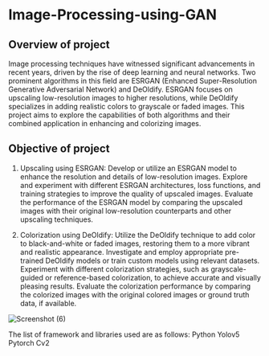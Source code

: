 # Image-Processing-using-GAN
## Overview of project
Image processing techniques have witnessed significant advancements in recent years, driven by the rise of deep learning and neural networks. Two prominent algorithms in this field are ESRGAN (Enhanced Super-Resolution Generative Adversarial Network) and DeOldify. ESRGAN focuses on upscaling low-resolution images to higher resolutions, while DeOldify specializes in adding realistic colors to grayscale or faded images. This project aims to explore the capabilities of both algorithms and their combined application in enhancing and colorizing images.

## Objective of project
1. Upscaling using ESRGAN:
Develop or utilize an ESRGAN model to enhance the resolution and details of low-resolution images.
Explore and experiment with different ESRGAN architectures, loss functions, and training strategies to improve the quality of upscaled images.
Evaluate the performance of the ESRGAN model by comparing the upscaled images with their original low-resolution counterparts and other upscaling techniques.

2. Colorization using DeOldify:
Utilize the DeOldify technique to add color to black-and-white or faded images, restoring them to a more vibrant and realistic appearance.
Investigate and employ appropriate pre-trained DeOldify models or train custom models using relevant datasets.
Experiment with different colorization strategies, such as grayscale-guided or reference-based colorization, to achieve accurate and visually pleasing results.
Evaluate the colorization performance by comparing the colorized images with the original colored images or ground truth data, if available.


![Screenshot (6)](https://github.com/Shivanifeb/Image-Processing-using-GAN/assets/52971188/4726bec8-5a7b-457c-ae55-670f6dd96b73)

The list of framework and libraries used are as follows:
Python
Yolov5
Pytorch
Cv2
